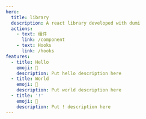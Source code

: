 ```yaml
---
hero:
  title: library
  description: A react library developed with dumi
  actions:
    - text: 组件
      link: /component
    - text: Hooks
      link: /hooks
features:
  - title: Hello
    emoji: 💎
    description: Put hello description here
  - title: World
    emoji: 🌈
    description: Put world description here
  - title: '!'
    emoji: 🚀
    description: Put ! description here
---
```

